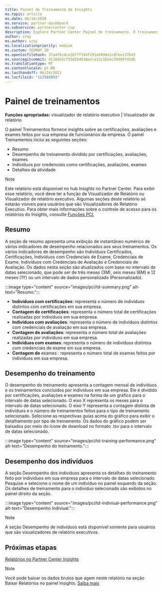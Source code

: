 ```yaml
---
title: Painel de Treinamento de Insights
ms.topic: article
ms.date: 06/16/2020
ms.service: partner-dashboard
ms.subservice: partnercenter-csp
description: Explore Partner Center Painel de treinamento. O treinamento é um dos relatórios disponíveis na área Partner Center Insights (PCI).
author: sroy
ms.author: sroy
ms.localizationpriority: medium
ms.custom: SEOMAY.20
ms.openlocfilehash: 37a4f6cdce2b77f194fc91e0490e1c87ee137b43
ms.sourcegitcommit: 4118de5cf55d1bd618ecca13c1b2ec59d80f43db
ms.translationtype: MT
ms.contentlocale: pt-BR
ms.lasthandoff: 06/24/2021
ms.locfileid: "112565093"
---
```

# <a name="trainings-dashboard"></a>Painel de treinamentos

**Funções apropriadas:** visualizador de relatório executivo | Visualizador de relatório

O painel Treinamentos fornece insights sobre as certificações, avaliações e exames feitos por sua empresa de funcionários da empresa. O painel Treinamentos inclui as seguintes seções:

- Resumo
- Desempenho de treinamento dividido por certificações, avaliações, exames
- Indivíduos por credenciais como certificações, avaliações, exames
- Detalhes da atividade

>[!NOTE] 
>Este relatório está disponível no hub Insights no Partner Center. Para exibir esse relatório, você deve ter a função de Visualizador de Relatório ou Visualizador de relatório executivo. Algumas seções deste relatório só estarão visíveis para usuários que são Visualizadores de Relatório Executivo. Para obter mais informações sobre o controle de acesso para os relatórios do Insights, consulte [Funções PCI.](pci-roles.md)

## <a name="summary"></a>Resumo

A seção de resumo apresenta uma exibição de instantâneo numérico de vários indicadores de desempenho relacionados aos seus treinamentos. Os vários indicadores de desempenho são Indivíduos Certificados, Certificações, Indivíduos com Credenciais de Exame, Credenciais de Exame, Indivíduos com Credenciais de Avaliação e Credenciais de Avaliação. Os dados nesta seção são atualizados com base no intervalo de datas selecionado, que pode ser de três meses (3M), seis meses (6M) e 12 meses (1Y) ou um intervalo de dados personalizado (Personalizado). 

:::image type="content" source="images/pci/td-summary.png" alt-text="Resumo.":::

- **Indivíduos com certificações**: representa o número de indivíduos distintos com certificações em sua empresa.
- **Contagem de certificações**: representa o número total de certificações realizadas por indivíduos em sua empresa.
- **Indivíduos com avaliações**: representa o número de indivíduos distintos com credenciais de avaliação em sua empresa. 
- **Contagem de avaliações**: representa o número total de avaliações realizadas por indivíduos em sua empresa.
- **Indivíduos com exames**: representa o número de indivíduos distintos com credenciais de exame em sua empresa. 
- **Contagem de** exames : representa o número total de exames feitos por indivíduos em sua empresa.

## <a name="training-performance"></a>Desempenho do treinamento

O desempenho do treinamento apresenta a contagem mensal de indivíduos e os treinamentos concluídos por indivíduos em sua empresa. Ele é dividido por certificações, avaliações e exames na forma de um gráfico para o intervalo de datas selecionado. O eixo X representa os meses para o intervalo de datas selecionado. O eixo Y representa a contagem distinta de indivíduos e o número de treinamentos feitos para o tipo de treinamento selecionado. Selecione as respectivas guias acima do gráfico para exibir o detalhamento por tipo de treinamento. Os dados do gráfico podem ser baixados por meio do ícone de download no formato .tsv para o intervalo de datas selecionado.

:::image type="content" source="images/pci/td-training-performance.png" alt-text="Desempenho do treinamento.":::

## <a name="individuals-performance"></a>Desempenho dos indivíduos

A seção Desempenho dos indivíduos apresenta os detalhes do treinamento feito por indivíduos em sua empresa para o intervalo de datas selecionado. Pesquise e selecione o nome de um indivíduo no painel esquerdo da seção. Os detalhes de treinamento para o indivíduo selecionado são exibidos no painel direito da seção.

:::image type="content" source="images/pci/td-indiviual-performance.png" alt-text="Desempenho indiviual.":::

>[!NOTE] 
> A seção Desempenho de indivíduos está disponível somente para usuários que são visualizadores de relatório executivos. 

## <a name="next-steps"></a>Próximas etapas

[Relatórios no Partner Center Insights](partner-center-insights.md)

>[!NOTE] 
> Você pode baixar os dados brutos que agem neste relatório na seção Baixar Relatórios no painel Insights. [Saiba mais](pci-download-reports.md)